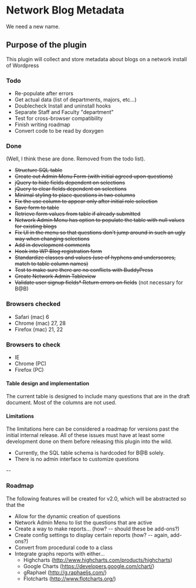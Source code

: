 # Network Blog Metadata
We need a new name.

## Purpose of the plugin
This plugin will collect and store metadata about blogs on a network install of Wordpress

### Todo
* Re-populate after errors
* Get actual data (list of departments, majors, etc...)
* Doublecheck Install and uninstall hooks
* Separate Staff and Faculty "department"
* Test for cross-browser compatibility
* Finish writing roadmap
* Convert code to be read by doxygen


### Done
(Well, I think these are done. Removed from the todo list).

* ~~Structure SQL table~~
* ~~Create out Admin Menu Form (with initial agreed upon questions)~~
* ~~jQuery to hide fields dependent on selections~~
* ~~jQuery to clear fields dependent on selections~~
* ~~Minimal styling to place questions in two columns~~
* ~~Fix the use column to appear only after initial role selection~~
* ~~Save form to table~~
* ~~Retrieve form values from table if already submitted~~
* ~~Network Admin Menu has option to populate the table with null values for existing blogs~~
* ~~Fix UI in the menu so that questions don't jump around in such an ugly way when changing selections~~
* ~~Add in development comments~~
* ~~Hook into WP Blog registration form~~
* ~~Standardize classes and values (use of hyphens and underscores, match to table column names)~~
* ~~Test to make sure there are no conflicts with BuddyPress~~
* ~~Create Network Admin Tableview~~
* ~~Validate user signup fields* Return errors on fields~~ (not necessary for B@B)

### Browsers checked
* Safari (mac) 6
* Chrome (mac) 27, 28
* Firefox (mac) 21, 22

### Browsers to check
* IE
* Chrome (PC)
* Firefox (PC)


#### Table design and implementation
The current table is designed to include many questions that are in the draft document. Most of the columns are not used.

#### Limitations
The limitations here can be considered a roadmap for versions past the initial internal release. All of these issues must have at least some development done on them before releasing this plugin into the wild.

* Currently, the SQL table schema is hardcoded for B@B solely.
* There is no admin interface to customize questions

--

### Roadmap

The following features will be created for v2.0, which will be abstracted so that the 

* Allow for the dynamic creation of questions
* Network Admin Menu to list the questions that are active
* Create a way to make reports... (how? -- should these be add-ons?)
* Create config settings to display certain reports (how? -- again, add-ons?)
* Convert from procedural code to a class
* Integrate graphs reports with either...
	* Highcharts (http://www.highcharts.com/products/highcharts)
	* Google Charts (https://developers.google.com/chart/)
	* gRaphael (http://g.raphaeljs.com/)
	* Flotcharts (http://www.flotcharts.org/)
